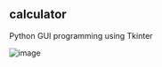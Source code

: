 ## calculator
Python GUI programming using Tkinter

![image](https://user-images.githubusercontent.com/67408750/177508554-c81e0d14-cd11-4c02-9355-96c9a18bf511.png)

